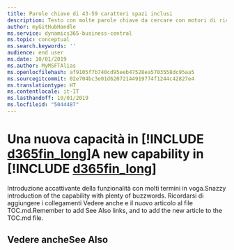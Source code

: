 ```yaml
---
title: Parole chiave di 43-59 caratteri spazi inclusi
description: Testo con molte parole chiave da cercare con motori di ricerca.
author: myGitHubHandle
ms.service: dynamics365-business-central
ms.topic: conceptual
ms.search.keywords: ''
audience: end user
ms.date: 10/01/2019
ms.author: MyMSFTAlias
ms.openlocfilehash: af9105f7b740cd95eeb47528ea5703558dc95aa5
ms.sourcegitcommit: 02e704bc3e01d62072144919774f1244c42827e4
ms.translationtype: HT
ms.contentlocale: it-IT
ms.lasthandoff: 10/01/2019
ms.locfileid: "5044487"
---
```

# <a name="a-new-capability-in-d365fin_long"></a><span data-ttu-id="190ad-103">Una nuova capacità in [!INCLUDE [d365fin_long](includes/d365fin_long_md.md)]</span><span class="sxs-lookup"><span data-stu-id="190ad-103">A new capability in [!INCLUDE [d365fin_long](includes/d365fin_long_md.md)]</span></span>

<span data-ttu-id="190ad-104">Introduzione accattivante della funzionalità con molti termini in voga.</span><span class="sxs-lookup"><span data-stu-id="190ad-104">Snazzy introduction of the capability with plenty of buzzwords.</span></span> <span data-ttu-id="190ad-105">Ricordarsi di aggiungere i collegamenti Vedere anche e il nuovo articolo al file TOC.md.</span><span class="sxs-lookup"><span data-stu-id="190ad-105">Remember to add See Also links, and to add the new article to the TOC.md file.</span></span>  

## <a name="see-also"></a><span data-ttu-id="190ad-106">Vedere anche</span><span class="sxs-lookup"><span data-stu-id="190ad-106">See Also</span></span>
